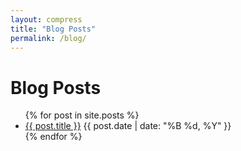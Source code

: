 ```yaml
---
layout: compress
title: "Blog Posts"
permalink: /blog/
---
```


<div class="blog-list">
  <h1>Blog Posts</h1>
  <ul>
    {% for post in site.posts %}
      <li>
        <a href="{{ post.url | relative_url }}">{{ post.title }}</a>
        <span class="post-date">{{ post.date | date: "%B %d, %Y" }}</span>
      </li>
    {% endfor %}
  </ul>
</div>
